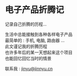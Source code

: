 # 电子产品折腾记

记录自己折腾的历程...  

生活中总能接触到各种各样电子产品  
最简单的 : 手机, 电脑, 路由器 ...  
此文谨记我的折腾历程  
也许多年后的某一天想起来这个项目  
也能回忆回忆当时的情景

联系我 : jinyu@jinnyu.cn